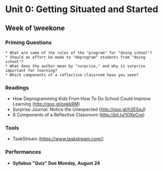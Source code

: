 # Unit 0: Getting Situated and Started

## Week of \weekone

### Priming Questions
    * What are some of the rules of the "program" for "doing school"?
    * Should an effort be made to "deprogram" students from "doing school"?
    * What does the author mean by "surprise," and why is surprise important for learning?
    * Which components of a reflective classroom have you seen?
### Readings
* How Deprogramming Kids From How To Do School Could Improve Learning (http://goo.gl/pnkkRM)
* Surprise Journal: Notice the Unexpected (http://goo.gl/h2ESqJ)
* 8 Components of a Reflective Classroom (http://bit.ly/1OXeCrp)

### Tools
* TaskStream (https://www.taskstream.com/)

### Performances
* **Syllabus "Quiz" Due Monday, August 24**

